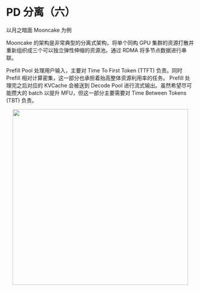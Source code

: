 # PD 分离（六）
以月之暗面 Mooncake 为例

Mooncake 的架构是非常典型的分离式架构，将单个同构 GPU 集群的资源打散并重新组织成三个可以独立弹性伸缩的资源池。通过 RDMA 将多节点数据进行串联。

Prefill Pool 处理用户输入，主要对 Time To First Token (TTFT) 负责。同时 Prefill 相对计算密集，这一部分也承担着抬高整体资源利用率的任务。
Prefill 处理完之后对应的 KVCache 会被送到 Decode Pool 进行流式输出。虽然希望尽可能攒大的 batch 以提升 MFU，但这一部分主要需要对 Time Between Tokens (TBT) 负责。

<div style="text-align: center"><img src="/img-22.png" width="470px" style="display: inline;"/></div>
